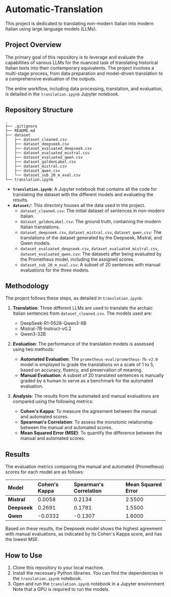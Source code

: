 # Automatic-Translation

This project is dedicated to translating non-modern Italian into modern Italian using large language models (LLMs).

## Project Overview

The primary goal of this repository is to leverage and evaluate the capabilities of various LLMs for the nuanced task of translating historical Italian texts into their contemporary equivalents. The project involves a multi-stage process, from data preparation and model-driven translation to a comprehensive evaluation of the outputs.

The entire workflow, including data processing, translation, and evaluation, is detailed in the `translation.ipynb` Jupyter notebook.

## Repository Structure

```
.
├── .gitignore
├── README.md
├── dataset
│   ├── dataset_cleaned.csv
│   ├── dataset_deepseek.csv
│   ├── dataset_evaluated_deepseek.csv
│   ├── dataset_evaluated_mistral.csv
│   ├── dataset_evaluated_qwen.csv
│   ├── dataset_goldenLabel.csv
│   ├── dataset_mistral.csv
│   ├── dataset_qwen.csv
│   └── dataset_sub_20_m_eval.csv
└── translation.ipynb
```

  - **`translation.ipynb`**: A Jupyter notebook that contains all the code for translating the dataset with the different models and evaluating the results.
  - **`dataset/`**: This directory houses all the data used in the project.
      - `dataset_cleaned.csv`: The initial dataset of sentences in non-modern Italian.
      - `dataset_goldenLabel.csv`: The ground truth, containing the modern Italian translations.
      - `dataset_deepseek.csv`, `dataset_mistral.csv`, `dataset_qwen.csv`: The translations of the dataset generated by the Deepseek, Mistral, and Qwen models.
      - `dataset_evaluated_deepseek.csv`, `dataset_evaluated_mistral.csv`, `dataset_evaluated_qwen.csv`: The datasets after being evaluated by the Prometheus model, including the assigned scores.
      - `dataset_sub_20_m_eval.csv`: A subset of 20 sentences with manual evaluations for the three models.

## Methodology

The project follows these steps, as detailed in `translation.ipynb`:

1.  **Translation**: Three different LLMs are used to translate the archaic Italian sentences from `dataset_cleaned.csv`. The models used are:

      * DeepSeek-R1-0528-Qwen3-8B
      * Mistral-7B-Instruct-v0.2
      * Qwen3-32B

2.  **Evaluation**: The performance of the translation models is assessed using two methods:

      * **Automated Evaluation**: The `prometheus-eval/prometheus-7b-v2.0` model is employed to grade the translations on a scale of 1 to 5, based on accuracy, fluency, and preservation of meaning.
      * **Manual Evaluation**: A subset of 20 translated sentences is manually graded by a human to serve as a benchmark for the automated evaluation.

3.  **Analysis**: The results from the automated and manual evaluations are compared using the following metrics:

      * **Cohen's Kappa**: To measure the agreement between the manual and automated scores.
      * **Spearman's Correlation**: To assess the monotonic relationship between the manual and automated scores.
      * **Mean Squared Error (MSE)**: To quantify the difference between the manual and automated scores.

## Results

The evaluation metrics comparing the manual and automated (Prometheus) scores for each model are as follows:

| Model | Cohen's Kappa | Spearman's Correlation | Mean Squared Error |
| :--- | :--- | :--- | :--- |
| **Mistral** | 0.0058 | 0.2134 | 2.5500 |
| **Deepseek** | 0.2691 | 0.1781 | 1.5500 |
| **Qwen** | -0.0332 | -0.1307 | 1.6000 |

Based on these results, the Deepseek model shows the highest agreement with manual evaluations, as indicated by its Cohen's Kappa score, and has the lowest MSE.

## How to Use

1.  Clone this repository to your local machine.
2.  Install the necessary Python libraries. You can find the dependencies in the `translation.ipynb` notebook.
3.  Open and run the `translation.ipynb` notebook in a Jupyter environment. Note that a GPU is required to run the models.